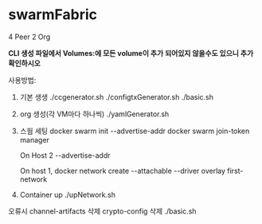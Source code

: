 # swarmFabric

4 Peer 2 Org

**CLI 생성 파일에서 Volumes:에 모든 volume이 추가 되어있지 않을수도 있으니 추가 확인하시오**



사용방법: 

1. 기본 생생
   ./ccgenerator.sh
   ./configtxGenerator.sh
   ./basic.sh

2. org 생성(각 VM마다 하나씩)
     ./yamlGenerator.sh
   
4. 스웜 세팅
     docker swarm init --advertise-addr <host-1 ip address>
     docker swarm join-token manager
     
     On Host 2
     <output from join-token manager> --advertise-addr <host n ip>
      
     On host 1,
     docker network create --attachable --driver overlay first-network

5. Container up 
     ./upNetwork.sh

 오류시 
     channel-artifacts 삭제
     crypto-config 삭제 
     ./basic.sh
